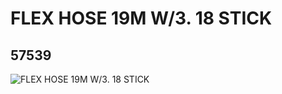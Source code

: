 # FLEX HOSE 19M W/3. 18 STICK
## 57539
![FLEX HOSE 19M W/3. 18 STICK](https://lc-www-live-s.legocdn.com/media/bricks/5/2/4506460.jpg)